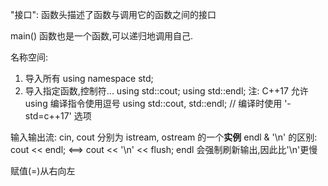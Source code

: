 "接口": 函数头描述了函数与调用它的函数之间的接口

main() 函数也是一个函数,可以递归地调用自己.

名称空间:
1. 导入所有
  using namespace std;
2. 导入指定函数,控制符...
  using std::cout;
  using std::endl;
  注: C++17 允许 using 编译指令使用逗号
    using std::cout, std::endl; // 编译时使用 '-std=c++17' 选项

输入输出流:
  cin, cout 分别为 istream, ostream 的一个**实例**
  endl & '\n' 的区别:
    cout << endl;  <==>  cout << '\n' << flush;
    endl 会强制刷新输出,因此比'\n'更慢

赋值(=)从右向左
